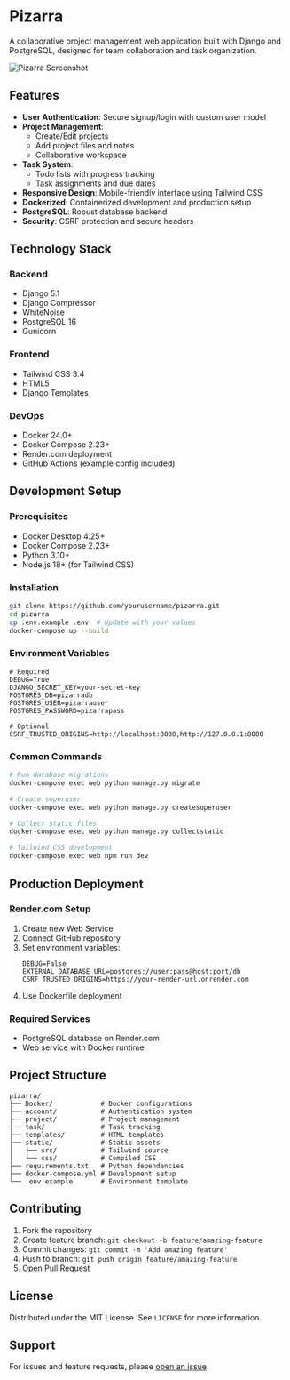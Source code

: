 # Pizarra

A collaborative project management web application built with Django and PostgreSQL, designed for team collaboration and task organization.

![Pizarra Screenshot](static/screenshot.png) <!-- Add actual screenshot path -->

## Features

- **User Authentication**: Secure signup/login with custom user model
- **Project Management**: 
  - Create/Edit projects
  - Add project files and notes
  - Collaborative workspace
- **Task System**:
  - Todo lists with progress tracking
  - Task assignments and due dates
- **Responsive Design**: Mobile-friendly interface using Tailwind CSS
- **Dockerized**: Containerized development and production setup
- **PostgreSQL**: Robust database backend
- **Security**: CSRF protection and secure headers

## Technology Stack

### Backend
- Django 5.1
- Django Compressor
- WhiteNoise
- PostgreSQL 16
- Gunicorn

### Frontend
- Tailwind CSS 3.4
- HTML5
- Django Templates

### DevOps
- Docker 24.0+
- Docker Compose 2.23+
- Render.com deployment
- GitHub Actions (example config included)

## Development Setup

### Prerequisites
- Docker Desktop 4.25+
- Docker Compose 2.23+
- Python 3.10+
- Node.js 18+ (for Tailwind CSS)

### Installation
```bash
git clone https://github.com/yourusername/pizarra.git
cd pizarra
cp .env.example .env  # Update with your values
docker-compose up --build
```

### Environment Variables
```env
# Required
DEBUG=True
DJANGO_SECRET_KEY=your-secret-key
POSTGRES_DB=pizarradb
POSTGRES_USER=pizarrauser
POSTGRES_PASSWORD=pizarrapass

# Optional
CSRF_TRUSTED_ORIGINS=http://localhost:8000,http://127.0.0.1:8000
```

### Common Commands
```bash
# Run database migrations
docker-compose exec web python manage.py migrate

# Create superuser
docker-compose exec web python manage.py createsuperuser

# Collect static files
docker-compose exec web python manage.py collectstatic

# Tailwind CSS development
docker-compose exec web npm run dev
```

## Production Deployment

### Render.com Setup
1. Create new Web Service
2. Connect GitHub repository
3. Set environment variables:
   ```env
   DEBUG=False
   EXTERNAL_DATABASE_URL=postgres://user:pass@host:port/db
   CSRF_TRUSTED_ORIGINS=https://your-render-url.onrender.com
   ```
4. Use Dockerfile deployment

### Required Services
- PostgreSQL database on Render.com
- Web service with Docker runtime

## Project Structure

```text
pizarra/
├── Docker/            # Docker configurations
├── account/           # Authentication system
├── project/           # Project management
├── task/              # Task tracking
├── templates/         # HTML templates
├── static/            # Static assets
│   ├── src/           # Tailwind source
│   └── css/           # Compiled CSS
├── requirements.txt   # Python dependencies
├── docker-compose.yml # Development setup
└── .env.example       # Environment template
```

## Contributing

1. Fork the repository
2. Create feature branch: `git checkout -b feature/amazing-feature`
3. Commit changes: `git commit -m 'Add amazing feature'`
4. Push to branch: `git push origin feature/amazing-feature`
5. Open Pull Request

## License

Distributed under the MIT License. See `LICENSE` for more information.

## Support

For issues and feature requests, please [open an issue](https://github.com/abdulhamid97mousa/pizarra/issues).


